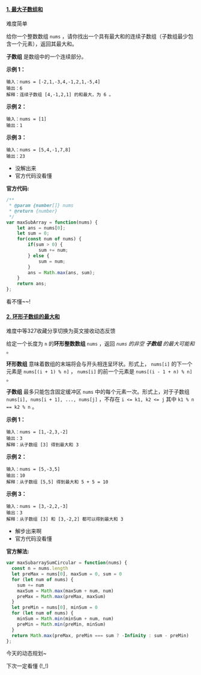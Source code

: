 #### [1. 最大子数组和](https://leetcode-cn.com/problems/maximum-subarray/)

难度简单

给你一个整数数组 `nums` ，请你找出一个具有最大和的连续子数组（子数组最少包含一个元素），返回其最大和。

**子数组** 是数组中的一个连续部分。

 

**示例 1：**

```
输入：nums = [-2,1,-3,4,-1,2,1,-5,4]
输出：6
解释：连续子数组 [4,-1,2,1] 的和最大，为 6 。
```

**示例 2：**

```
输入：nums = [1]
输出：1
```

**示例 3：**

```
输入：nums = [5,4,-1,7,8]
输出：23
```

+ 没解出来
+ 官方代码没看懂

**官方代码:**

```js
/**
 * @param {number[]} nums
 * @return {number}
 */
var maxSubArray = function(nums) {
    let ans = nums[0];
    let sum = 0;
    for(const num of nums) {
        if(sum > 0) {
            sum += num;
        } else {
            sum = num;
        }
        ans = Math.max(ans, sum);
    }
    return ans;
};
```

看不懂~~!

#### [2. 环形子数组的最大和](https://leetcode-cn.com/problems/maximum-sum-circular-subarray/)

难度中等327收藏分享切换为英文接收动态反馈

给定一个长度为 `n` 的**环形整数数组** `nums` ，返回 *`nums` 的非空 **子数组** 的最大可能和* 。

**环形数组** 意味着数组的末端将会与开头相连呈环状。形式上， `nums[i]` 的下一个元素是 `nums[(i + 1) % n]` ， `nums[i]` 的前一个元素是 `nums[(i - 1 + n) % n]` 。

**子数组** 最多只能包含固定缓冲区 `nums` 中的每个元素一次。形式上，对于子数组 `nums[i], nums[i + 1], ..., nums[j]` ，不存在 `i <= k1, k2 <= j` 其中 `k1 % n == k2 % n` 。

 

**示例 1：**

```
输入：nums = [1,-2,3,-2]
输出：3
解释：从子数组 [3] 得到最大和 3
```

**示例 2：**

```
输入：nums = [5,-3,5]
输出：10
解释：从子数组 [5,5] 得到最大和 5 + 5 = 10
```

**示例 3：**

```
输入：nums = [3,-2,2,-3]
输出：3
解释：从子数组 [3] 和 [3,-2,2] 都可以得到最大和 3
```

+ 解步出来啊
+ 官方代码没看懂

**官方解法:**

```js
var maxSubarraySumCircular = function(nums) {
  const n = nums.length
  let preMax = nums[0], maxSum = 0, sum = 0
  for (let num of nums) {
    sum += num
    maxSum = Math.max(maxSum + num, num)
    preMax = Math.max(preMax, maxSum)
  }
  let preMin = nums[0], minSum = 0
  for (let num of nums) {
    minSum = Math.min(minSum + num, num)
    preMin = Math.min(preMin, minSum)
  }
  return Math.max(preMax, preMin === sum ? -Infinity : sum - preMin)
};
```

今天的动态规划~

下次一定看懂 (!_!)